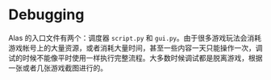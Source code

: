 # Debugging

Alas 的入口文件有两个：调度器 `script.py` 和 `gui.py`。由于很多游戏玩法会消耗游戏帐号上的大量资源，或者消耗大量时间，甚至一些内容一天只能操作一次，调试的时候不能像平时使用一样执行完整流程。大多数时候调试都是脱离游戏，根据一张或者几张游戏截图进行的。
